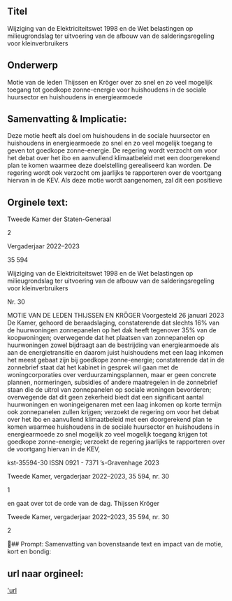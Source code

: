 ## Titel
Wijziging van de Elektriciteitswet 1998 en de Wet belastingen op milieugrondslag ter uitvoering van de afbouw van de salderingsregeling voor kleinverbruikers
## Onderwerp
Motie van de leden Thijssen en Kröger over zo snel en zo veel mogelijk toegang tot goedkope zonne-energie voor huishoudens in de sociale huursector en huishoudens in energiearmoede
## Samenvatting & Implicatie:

Deze motie heeft als doel om huishoudens in de sociale huursector en huishoudens in energiearmoede zo snel en zo veel mogelijk toegang te geven tot goedkope zonne-energie. De regering wordt verzocht om voor het debat over het ibo en aanvullend klimaatbeleid met een doorgerekend plan te komen waarmee deze doelstelling gerealiseerd kan worden. De regering wordt ook verzocht om jaarlijks te rapporteren over de voortgang hiervan in de KEV. Als deze motie wordt aangenomen, zal dit een positieve
## Orginele text:


Tweede Kamer der Staten-Generaal

2

Vergaderjaar 2022–2023

35 594

Wijziging van de Elektriciteitswet 1998 en de
Wet belastingen op milieugrondslag ter
uitvoering van de afbouw van de
salderingsregeling voor kleinverbruikers

Nr. 30

MOTIE VAN DE LEDEN THIJSSEN EN KRÖGER
Voorgesteld 26 januari 2023
De Kamer,
gehoord de beraadslaging,
constaterende dat slechts 16% van de huurwoningen zonnepanelen op het
dak heeft tegenover 35% van de koopwoningen;
overwegende dat het plaatsen van zonnepanelen op huurwoningen zowel
bijdraagt aan de bestrijding van energiearmoede als aan de energietransitie en daarom juist huishoudens met een laag inkomen het meest
gebaat zijn bij goedkope zonne-energie;
constaterende dat in de zonnebrief staat dat het kabinet in gesprek wil
gaan met de woningcorporaties over verduurzamingsplannen, maar er
geen concrete plannen, normeringen, subsidies of andere maatregelen in
de zonnebrief staan die de uitrol van zonnepanelen op sociale woningen
bevorderen;
overwegende dat dit geen zekerheid biedt dat een significant aantal
huurwoningen en woningeigenaren met een laag inkomen op korte
termijn ook zonnepanelen zullen krijgen;
verzoekt de regering om voor het debat over het ibo en aanvullend
klimaatbeleid met een doorgerekend plan te komen waarmee
huishoudens in de sociale huursector en huishoudens in energiearmoede
zo snel mogelijk zo veel mogelijk toegang krijgen tot goedkope
zonne-energie;
verzoekt de regering jaarlijks te rapporteren over de voortgang hiervan in
de KEV,

kst-35594-30
ISSN 0921 - 7371
’s-Gravenhage 2023

Tweede Kamer, vergaderjaar 2022–2023, 35 594, nr. 30

1



en gaat over tot de orde van de dag.
Thijssen
Kröger

Tweede Kamer, vergaderjaar 2022–2023, 35 594, nr. 30

2

## Prompt:
Samenvatting van bovenstaande text en impact van de motie, kort en bondig:

## url naar orgineel:
['url](https://gegevensmagazijn.tweedekamer.nl/OData/v4/2.0/Document(7e3b75a9-ce40-471e-83a8-5e9dd831a7cb)/resource)
